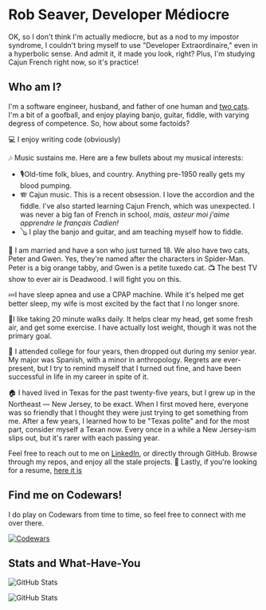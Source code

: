 # Rob Seaver, Developer Médiocre

OK, so I don't think I'm actually mediocre, but as a nod to my impostor syndrome, I couldn't bring myself to use "Developer Extraordinaire," even in a hyperbolic sense. And admit it, it made you look, right? Plus, I'm studying Cajun French right now, so it's practice!

## Who am I?

I'm a software engineer, husband, and father of one human and [two cats](./cats.md). I'm a bit of a goofball, and enjoy playing banjo, guitar, fiddle, with varying degress of competence. So, how about some factoids?

💻 I enjoy writing code (obviously)

🎶 Music sustains me. Here are a few bullets about my musical interests:

- 🎙️Old-time folk, blues, and country. Anything pre-1950 really gets my blood pumping.
- 🪗 Cajun music. This is a recent obsession. I love the accordion and the fiddle. I've also started learning Cajun French, which was unexpected. I was never a big fan of French in school, *mais, asteur moi j'aime apprendre le français Cadien!*
- 🪕 I play the banjo and guitar, and am teaching myself how to fiddle.

💑 I am married and have a son who just turned 18. We also have two cats, Peter and Gwen. Yes, they're named after the characters in Spider-Man. Peter is a big orange tabby, and Gwen is a petite tuxedo cat.
📺 The best TV show to ever air is Deadwood. I will fight you on this.

💤I have sleep apnea and use a CPAP machine. While it's helped me get better sleep, my wife is most excited by the fact that I no longer snore.

🚶I like taking 20 minute walks daily. It helps clear my head, get some fresh air, and get some exercise. I have actually lost weight, though it was not the primary goal.

🏫 I attended college for four years, then dropped out during my senior year. My major was Spanish, with a minor in anthropology. Regrets are ever-present, but I try to remind myself that I turned out fine, and have been successful in life in my career in spite of it.

🏠 I haved lived in Texas for the past twenty-five years, but I grew up in the Northeast &mdash; New Jersey, to be exact. When I first moved here, everyone was so friendly that I thought they were just trying to get something from me. After a few years, I learned how to be "Texas polite" and for the most part, consider myself a Texan now. Every once in a while a New Jersey-ism slips out, but it's rarer with each passing year.

Feel free to reach out to me on [LinkedIn](https://www.linkedin.com/in/robseaver/), or directly through GitHub. Browse through my repos, and enjoy all the stale projects. 😬 Lastly, if you're looking for a resume, [here it is](https://rbseaver.github.io/docs/resume)

## Find me on Codewars!
I do play on Codewars from time to time, so feel free to connect with me over there.

[![Codewars](https://www.codewars.com/users/rbseaver/badges/large)](https://www.codewars.com/users/rbseaver)

## Stats and What-Have-You

![GitHub Stats](https://github-readme-stats.vercel.app/api/top-langs/?username=rbseaver&theme=cobalt&border_radius=10&layout=compact&hide_border=true&langs_count=8&card_width=800&hide_title=false&hide=ruby&custom_title=Languages%20I%20Like%20to%20Use)

![GitHub Stats](https://github-readme-stats.vercel.app/api?username=rbseaver&show_icons=true&theme=cobalt&border_radius=10&hide_border=true&card_width=800&hide_title=false&count_private=true&hide_rank=false&rank_icon=github&custom_title=Sad%20Stats%20😭)

